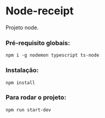 # Node-receipt
Projeto node.

### Pré-requisito globais:
`npm i -g nodemon typescript ts-node`

### Instalação:
`npm install`

### Para rodar o projeto:
`npm run start-dev`